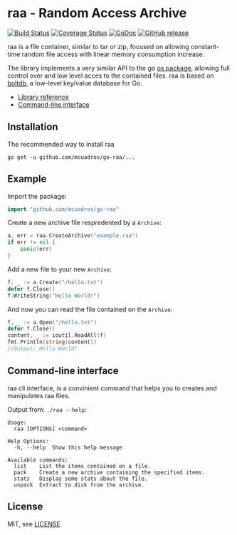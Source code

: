 raa - Random Access Archive
===========================
[![Build Status](https://travis-ci.org/mcuadros/go-raa.png?branch=master)](https://travis-ci.org/mcuadros/go-raa) [![Coverage Status](https://coveralls.io/repos/mcuadros/go-raa/badge.svg?branch=master)](https://coveralls.io/r/mcuadros/go-raa?branch=master) [![GoDoc](http://godoc.org/github.com/mcuadros/go-raa?status.png)](http://godoc.org/github.com/mcuadros/go-raa) [![GitHub release](https://img.shields.io/github/release/mcuadros/go-raa.svg)](https://github.com/mcuadros/go-raa/releases)


raa is a file container, similar to tar or zip, focused on allowing constant-time random file access with linear memory consumption increase.

The library implements a very similar API to the go [os package](http://golang.org/pkg/os/#File), allowing full control over and low level acces to the contained files. raa is based on [boltdb](https://github.com/boltdb/bolt), a low-level key/value database for Go.

- [Library reference](http://godoc.org/github.com/mcuadros/go-raa)
- [Command-line interface](#cli)


Installation
------------

The recommended way to install raa

```
go get -u github.com/mcuadros/go-raa/...
```

Example
-------

Import the package:

```go
import "github.com/mcuadros/go-raa"
```

Create a new archive file respredented by a `Archive`:

```go
a, err = raa.CreateArchive("example.raa")
if err != nil {
    panic(err)
}
```

Add a new file to your new `Archive`:

```go
f, _ := a.Create("/hello.txt")
defer f.Close()
f.WriteString("Hello World!")
```

And now you can read the file contained on the `Archive`:

```go
f, _ := a.Open("/hello.txt")
defer f.Close()
content, _ := ioutil.ReadAll(f)
fmt.Println(string(content))
//Output: Hello World!
```


<a name="cli"></a>Command-line interface
----------------------
raa cli interface, is a convinient command that helps you to creates and manipulates raa files.

Output from: `./raa --help`:

```
Usage:
  raa [OPTIONS] <command>

Help Options:
  -h, --help  Show this help message

Available commands:
  list    List the items contained on a file.
  pack    Create a new archive containing the specified items.
  stats   Display some stats about the file.
  unpack  Extract to disk from the archive.
```

License
-------

MIT, see [LICENSE](LICENSE)

